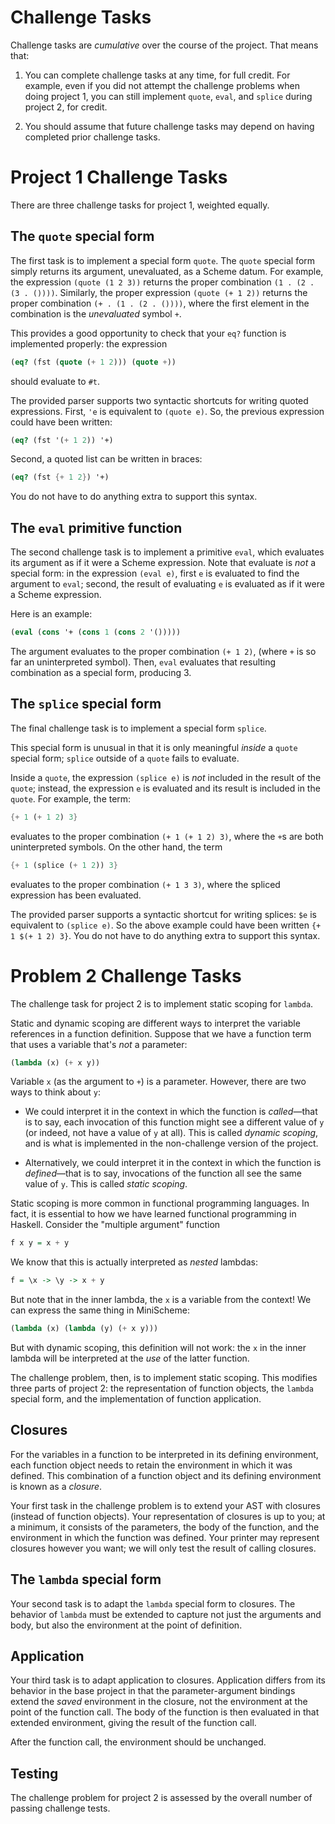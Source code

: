 # Challenge Tasks

Challenge tasks are *cumulative* over the course of the project.  That means that:

1. You can complete challenge tasks at any time, for full credit.  For example, even if you did not attempt the challenge problems when doing project 1, you can still implement `quote`, `eval`, and `splice` during project 2, for credit.

2. You should assume that future challenge tasks may depend on having completed prior challenge tasks.

# Project 1 Challenge Tasks

There are three challenge tasks for project 1, weighted equally.

## The `quote` special form

The first task is to implement a special form `quote`.  The `quote` special form simply returns its argument, unevaluated, as a Scheme datum.  For example, the expression `(quote (1 2 3))` returns the proper combination `(1 . (2 . (3 . ())))`.  Similarly, the proper expression `(quote (+ 1 2))` returns the proper combination `(+ . (1 . (2 . ())))`, where the first element in the combination is the *unevaluated* symbol `+`.

This provides a good opportunity to check that your `eq?` function is implemented properly: the expression

```scheme
(eq? (fst (quote (+ 1 2))) (quote +))
```

should evaluate to `#t`.

The provided parser supports two syntactic shortcuts for writing quoted expressions.  First, `'e` is equivalent to `(quote e)`.  So, the previous expression could have been written:

```scheme
(eq? (fst '(+ 1 2)) '+)
```

Second, a quoted list can be written in braces:

```scheme
(eq? (fst {+ 1 2}) '+)
```

You do not have to do anything extra to support this syntax.

## The `eval` primitive function

The second challenge task is to implement a primitive `eval`, which evaluates its argument as if it were a Scheme expression.  Note that evaluate is *not* a special form: in the expression `(eval e)`, first `e` is evaluated to find the argument to `eval`; second, the result of evaluating `e` is evaluated as if it were a Scheme expression.

Here is an example:

```scheme
(eval (cons '+ (cons 1 (cons 2 '()))))
```

The argument evaluates to the proper combination `(+ 1 2)`, (where `+` is so far an uninterpreted symbol).  Then, `eval` evaluates that resulting combination as a special form, producing 3.

## The `splice` special form

The final challenge task is to implement a special form `splice`.

This special form is unusual in that it is only meaningful *inside* a `quote` special form; `splice` outside of a `quote` fails to evaluate.

Inside a `quote`, the expression `(splice e)` is *not* included in the result of the `quote`; instead, the expression `e` is evaluated and its result is included in the `quote`.  For example, the term:

```scheme
{+ 1 (+ 1 2) 3}
```

evaluates to the proper combination `(+ 1 (+ 1 2) 3)`, where the `+`s are both uninterpreted symbols.  On the other hand, the term

```scheme
{+ 1 (splice (+ 1 2)) 3}
```

evaluates to the proper combination `(+ 1 3 3)`, where the spliced expression has been evaluated.

The provided parser supports a syntactic shortcut for writing splices: `$e` is equivalent to `(splice e)`.  So the above example could have been written `{+ 1 $(+ 1 2) 3}`.  You do not have to do anything extra to support this syntax.

# Problem 2 Challenge Tasks

The challenge task for project 2 is to implement static scoping for `lambda`.

Static and dynamic scoping are different ways to interpret the variable references in a function definition.  Suppose that we have a function term that uses a variable that's *not* a parameter:
```scheme
(lambda (x) (+ x y))
```
Variable `x` (as the argument to `+`) is a parameter.  However, there are two ways to think about `y`:

* We could interpret it in the context in which the function is *called*&mdash;that is to say, each invocation of this function might see a different value of `y` (or indeed, not have a value of `y` at all).  This is called *dynamic scoping*, and is what is implemented in the non-challenge version of the project.

* Alternatively, we could interpret it in the context in which the function is *defined*&mdash;that is to say, invocations of the function all see the same value of `y`.  This is called *static scoping*.

Static scoping is more common in functional programming languages.  In fact, it is essential to how we have learned functional programming in Haskell.  Consider the "multiple argument" function
```hs
f x y = x + y
```
We know that this is actually interpreted as *nested* lambdas:
```hs
f = \x -> \y -> x + y
```
But note that in the inner lambda, the `x` is a variable from the context!  We can express the same thing in MiniScheme:
```scheme
(lambda (x) (lambda (y) (+ x y)))
```
But with dynamic scoping, this definition will not work: the `x` in the inner lambda will be interpreted at the *use* of the latter function.

The challenge problem, then, is to implement static scoping.  This modifies three parts of project 2: the representation of function objects, the `lambda` special form, and the implementation of function application.

## Closures

For the variables in a function to be interpreted in its defining environment, each function object needs to retain the environment in which it was defined.  This combination of a function object and its defining environment is known as a *closure*.

Your first task in the challenge problem is to extend your AST with closures (instead of function objects).  Your representation of closures is up to you; at a minimum, it consists of the parameters, the body of the function, and the environment in which the function was defined.  Your printer may represent closures however you want; we will only test the result of calling closures.

## The `lambda` special form

Your second task is to adapt the `lambda` special form to closures.  The behavior of `lambda` must be extended to capture not just the arguments and body, but also the environment at the point of definition.

## Application

Your third task is to adapt application to closures.  Application differs from its behavior in the base project in that the parameter-argument bindings extend the *saved* environment in the closure, not the environment at the point of the function call.  The body of the function is then evaluated in that extended environment, giving the result of the function call.

After the function call, the environment should be unchanged.

## Testing

The challenge problem for project 2 is assessed by the overall number of passing challenge tests.
